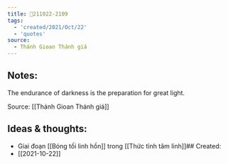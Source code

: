 ```yaml
---
title: 💬211022-2109
tags:
  - 'created/2021/Oct/22'
  - 'quotes'
source:
  - Thánh Gioan Thánh giá
---
```


## Notes:
The endurance of darkness is the preparation for great light.

Source: [[Thánh Gioan Thánh giá]]

## Ideas & thoughts:
- Giai đoạn [[Bóng tối linh hồn]] trong [[Thức tỉnh tâm linh]]## Created:
- [[2021-10-22]]
